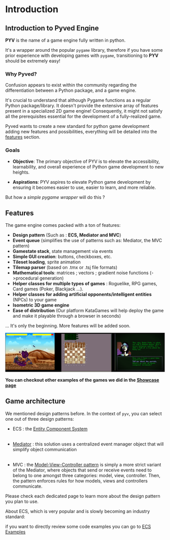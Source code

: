 # Introduction


## Introduction to Pyved Engine

**PYV** is the name of a game engine fully written in python.

It's a wrapper around the popular `pygame` library, therefore if you have some prior experience with developing games with `pygame`, transitioning to **PYV** should be extremely easy!


### Why Pyved?

Confusion appears to exist within the community regarding the differentiation between a Python package, and a game engine.

It's crucial to understand that although Pygame functions as a regular Python package/library. It doesn't provide the extensive array of features present in a specialized 2D game engine! Consequently, it might not satisfy all the prerequisites essential for the development of a fully-realized game.

Pyved wants to create a new standard for python game development adding new features and possibilities, everything will be detailed into the [features](#features) section.


### Goals

- **Objective**: The primary objective of PYV is to elevate the accessibility, learnability, and overall experience of Python game development to new heights.

- **Aspirations**: PYV aspires to elevate Python game development by ensuring it becomes easier to use, easier to learn, and more reliable.

But how a *simple pygame wrapper* will do this ?


## Features

The game engine comes packed with a ton of features:

- **Design pattern** (Such as : **ECS, Mediator and MVC**)
- **Event queue** (simplifies the use of patterns such as: Mediator, the MVC pattern)
- **Gamestate stack**, state management via events
- **Simple GUI creation**: buttons, checkboxes, etc.
- **Tileset loading**, sprite animation
- **Tilemap parser** (based on .tmx or .tsj file formats)
- **Mathematical tools**: matrices ; vectors ; gradient noise functions (->procedural generation)
- **Helper classes for multiple types of games** : Roguelike, RPG games, Card games (Poker, Blackjack ...).
- **Helper classes for adding artificial opponents/intelligent entities** (NPCs) to your game
- **Isometric 3D game engine** 
- **Ease of distribution** (Our platform KataGames will help deploy the game and make it playable through a browser in seconds)

... It's only the beginning. More features will be added soon.

![Game examples](./images/gallery2.png "Games")

**You can checkout other examples of the games we did in the [Showcase page](<Showcase.md>)**  


## Game architecture 

We mentioned design patterns before. In the context of `pyv`,
you can select one out of three design patterns:
- ECS : the [Entity Component System](<Entity Component System\A bit of theory.md>)
<br><br>

- [Mediator](<Other patterns\Event based programming.md>) : this solution uses a centralized event manager object that will simplify object communication
<br><br>

- MVC : the [Model-View-Controller pattern](<Other patterns\MVC Examples.md>) is
simply a more strict variant of the Mediator, where objects that send or receive
events need to belong to one amongst three categories: model, view, controller.
Then, the pattern enforces rules for how models, views  and controllers communicate.

Please check each dedicated page to learn more about the design pattern you plan to use.

About ECS, which is very popular and is slowly becoming an industry standard:

if you want to directly review some code examples you can go to
[ECS Examples](<Entity Component System\ECS examples.md>)
